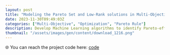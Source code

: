 ```yaml
---
layout: post
title: "Modeling the Pareto Set and Low-Rank solutions in Multi-Objective Optimization"
date: 2023-11-30T09:49:03Z
categories: ["Multi-Objective", "Optimization", "Pareto Rule"]
description: Develop Machine Learning algorithms to identify Pareto-efficient solutions in ZDT-1 datasets, aiming to establish rules for classifying Pareto sets in multi-objective optimization problems.
thumbnail: "/assets/images/gen/content/download_1216.png"
---
```

🌐 You can reach the project code here: [code](https://github.com/yenything/STT890_Capstone_Siemens)

<object data="/assets/images/gen/content/Poster.pdf" width="1000" height="1000" type="application/pdf"></object>
